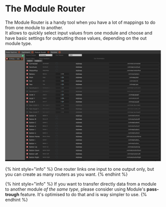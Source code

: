 # The Module Router

The Module Router is a handy tool when you have a lot of mappings to do from one module to another.  
It allows to quickly select input values from one module and choose and have basic settings for outputting those values, depending on the  out module type. 

![An example router, routing wiimote values to an OSC module](../.gitbook/assets/router.png)

{% hint style="info" %}
One router links one input to one output only, but you can create as many routers as you want.
{% endhint %}

{% hint style="info" %}
If you want to transfer directly data from a module to another module _of the same type_, please consider using Module's **pass-trough** feature. It's optimised to do that and is way simpler to use.
{% endhint %}

